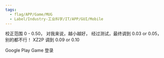 ```yaml
---
tags:
  - flag/APP/Game/MUG
  - Label/Industry-工业科学/IT/APP/GUI/Mobile
---
```


校正范围 0 - 0.50，
对我来说，越小越好，
经过测试，最终调到 0.03 or 0.05，别的都不行！
XZ2P 调到 0.09 or  0.10

Google Play Game 登录

